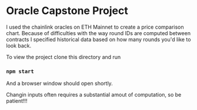 # Oracle Capstone Project

I used the chainlink oracles on ETH Mainnet to create a price comparison chart. Because of difficulties with the way round IDs are computed between contracts I specified historical data based on how many rounds you'd like to look back.

To view the project clone this directory and run 
### `npm start`
And a browser window should open shortly.

Changin inputs often requires a substantial amout of computation, so be patient!!!